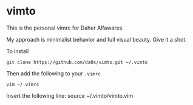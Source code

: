 # vimto

This is the personal vimrc for Daher Alfawares.

My approach is minimalist behavior and full visual beauty. Give it a shot.

To install
```
git clone https://github.com/da0x/vimto.git ~/.vimto
```
Then add the following to your `.vimrc`
```
vim ~/.vimrc
```
Insert the following line:
source ~/.vimto/vimto.vim
```

